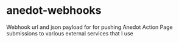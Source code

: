# anedot-webhooks
Webhook url and json payload for for pushing Anedot Action Page submissions to various external services that I use
